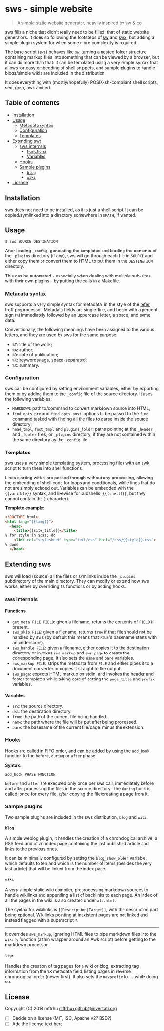 # sws - simple website

> A simple static website generator, heavily inspired by sw & co

sws fills a niche that didn't really need to be filled: that of static website generators.  It does so following the footsteps of [sw][sw] and [swx][swx], but adding a simple plugin system for when some more complexity is required.

The base script (`sws`) behaves like `sw`, turning a nested folder structure containing markup files into something that can be viewed by a browser, but it can do more than that: it can be templated using a very simple syntax that allows for easy embedding of shell snippets, and sample plugins to handle blogs/simple wikis are included in the distribution.

It does everything with (mostly/hopefully) POSIX-sh-compliant shell scripts, sed, grep, awk and ed.

[sw]: https://github.com/jroimartin/sw
[swx]: https://3hg.fr/swx/swx_en.html

## Table of contents

- [Installation](#installation)
- [Usage](#usage)
  - [Metadata syntax](#metadata-syntax)
  - [Configuration](#configuration)
  - [Templates](#templates)
- [Extending sws](#extending-sws)
  - [sws internals](#sws-internals)
    - [Functions](#functions)
    - [Variables](#variables)
  - [Hooks](#hooks)
  - [Sample plugins](#sample-plugins)
    - [`blog`](#blog)
    - [`wiki`](#wiki)
- [License](#license)

## Installation

sws does not need to be installed, as it is just a shell script.  It can be copied/symlinked into a directory somewhere in `$PATH`, if wanted.


## Usage

```shell
$ sws SOURCE DESTINATION
```

After loading `_config`, generating the templates and loading the contents of the `_plugins` directory (if any), sws will go through each file in `SOURCE` and either copy them or convert them to HTML to put them in the `DESTINATION` directory.

This can be automated - especially when dealing with multiple sub-sites with their own plugins - by putting the calls in a Makefile.


### Metadata syntax

sws supports a very simple syntax for metadata, in the style of the [refer][refer] troff preprocessor. Metadata fields are single-line, and begin with a percent sign (`%`) immediately followed by an uppercase letter, a space, and some data.

Conventionally, the following meanings have been assigned to the various letters, and they are used by sws for the same purpose:

- `%T`: title of the work;
- `%A`: author;
- `%D`: date of publication;
- `%K`: keywords/tags, space-separated;
- `%X`: summary.

[refer]: https://en.wikipedia.org/wiki/Refer_%28software%29


### Configuration

sws can be configured by setting environment variables, either by exporting them or by adding them to the `_config` file of the source directory. It uses the following variables:

- `MARKDOWN`: path to/command to convert markdown source into HTML;
- `find_opts_pre` and `find_opts_post`: options to be passed to the `find` command tasked with finding all the files to parse inside the source directory;
- `head_tmpl`, `foot_tmpl` and `plugins_foldr`: paths pointing at the `_header` and `_footer` files, or `_plugins` directory, if they are not contained within the same directory as the `_config` file.


### Templates

sws uses a very simple templating system, processing files with an awk script to turn them into shell functions.

Lines starting with `%` are passed through without any processing, allowing the embedding of shell code for loops and conditionals, while lines that do not are simply echoed out.  Variables can be embedded with the `{{variable}}` syntax, and likewise for subshells (`{{(shell)}}`, but they cannot contain the `}` character).

**Template example:**

```html
<!DOCTYPE html>
<html lang="{{lang}}">
  <head>
    <title>{{site_title}}</title>
% for style in $css; do
    <link rel="stylesheet" type="text/css" href="/css/{{style}}.css">
% done
  </head>
```


## Extending sws

sws will load (source) all the files or symlinks inside the `_plugins` subdirectory of the main directory.  They can modify or extend how sws works, either by overriding its functions or by adding hooks.

### sws internals

#### Functions

- `get_meta FILE FIELD`: given a filename, returns the contents of `FIELD` if present.
- `sws_skip FILE`: given a filename, returns `true` if that file should not be handled by sws (by default this means that `FILE`'s basename starts with an underscore).
- `sws_handle FILE`: given a filename, either copies it to the destination directory or invokes `sws_markup` and `sws_page` to create the corresponding page. It also sets the `name` and `bare` variables.
- `sws_markup FILE`: strips the metadata from `FILE` and either pipes it to a document converter or copies it straight to the output.
- `sws_page`: expects HTML markup on stdin, and invokes the header and footer templates while taking care of setting the `page_title` and `prefix` variables.

#### Variables

- `src`: the source directory.
- `dst`: the destination directory.
- `from`: the path of the current file being handled.
- `name`: the path where the file will be put after being processed.
- `bare`: the basename of the current file/page, minus the extension.


### Hooks

Hooks are called in FIFO order, and can be added by using the `add_hook` function to the `before`, `during` or `after` phase.

**Syntax:**

```shell
add_hook PHASE FUNCTION
```

`before` and `after` are executed only once per sws call, immediately before and after processing the files in the source directory.  The `during` hook is called, once for every file, *after* copying the file/creating a page from it.


### Sample plugins

Two sample plugins are included in the sws distribution, `blog` and `wiki`.

#### `blog`

A simple weblog plugin, it handles the creation of a chronological archive, a RSS feed and of an index page containing the last published article and links to the previous ones.

It can be minimally configured by setting the `blog_show_older` variable, which defaults to ten and which is the number of items (besides the very last article) that will be linked from the index page.

#### `wiki`

A *very* simple static wiki compiler, preprocessing markdown sources to handle wikilinks and appending a list of backlinks to each page. An index of all the pages in the wiki is also created under `all.html`.

The syntax for wikilinks is `[[Description|Target]]`, with the description part being optional. Wikilinks pointing at inexistent pages are not linked and instead flagged with a superscript `?`.

---

It overrides `sws_markup`, ignoring HTML files to pipe markdown files into the `wikify` function (a thin wrapper around an Awk script) before getting to the markdown processor.

#### `tags`

Handles the creation of tag pages for a wiki or blog, extracting tag information from the `%K` metadata field, listing pages in reverse chronological order (newer first).  It also sets the `navprefix` to `..` while doing so.


## License

Copyright (C) 2018 mftrhu <mftrhu+github@inventati.org>

- [ ] Decide on a license (MIT, ISC, Apache v2? BSD?)
- [ ] Add the license text here